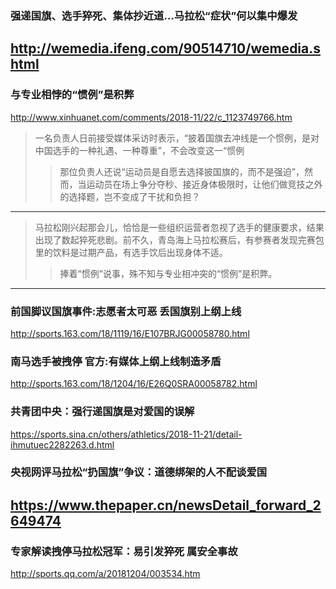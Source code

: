 ### 强递国旗、选手猝死、集体抄近道…马拉松“症状”何以集中爆发
http://wemedia.ifeng.com/90514710/wemedia.shtml
---
### 与专业相悖的“惯例”是积弊
http://www.xinhuanet.com/comments/2018-11/22/c_1123749766.htm
>一名负责人日前接受媒体采访时表示，“披着国旗去冲线是一个惯例，是对中国选手的一种礼遇、一种尊重”，不会改变这一“惯例
>>那位负责人还说“运动员是自愿去选择披国旗的，而不是强迫”，然而，当运动员在场上争分夺秒、接近身体极限时，让他们做竞技之外的选择题，岂不变成了干扰和负担？
---
>马拉松刚兴起那会儿，恰恰是一些组织运营者忽视了选手的健康要求，结果出现了数起猝死悲剧。前不久，青岛海上马拉松赛后，有参赛者发现完赛包里的饮料是过期产品，有选手饮后出现身体不适。
>>捧着“惯例”说事，殊不知与专业相冲突的“惯例”是积弊。
---
### 前国脚议国旗事件:志愿者太可恶 丢国旗别上纲上线
http://sports.163.com/18/1119/16/E107BRJG00058780.html
### 南马选手被拽停 官方:有媒体上纲上线制造矛盾
http://sports.163.com/18/1204/16/E26Q0SRA00058782.html
### 共青团中央：强行递国旗是对爱国的误解
https://sports.sina.cn/others/athletics/2018-11-21/detail-ihmutuec2282263.d.html
### 央视网评马拉松“扔国旗”争议：道德绑架的人不配谈爱国
https://www.thepaper.cn/newsDetail_forward_2649474
---
### 专家解读拽停马拉松冠军：易引发猝死 属安全事故
http://sports.qq.com/a/20181204/003534.htm